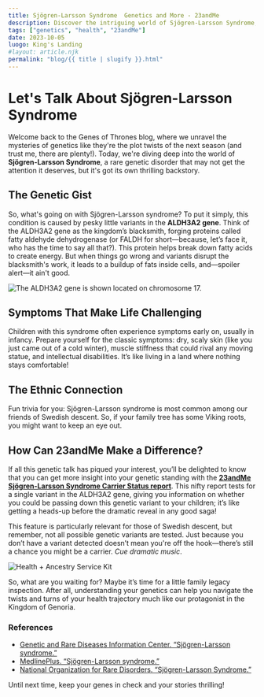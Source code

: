 ```yaml
---
title: Sjögren-Larsson Syndrome  Genetics and More - 23andMe
description: Discover the intriguing world of Sjögren-Larsson Syndrome, its genetic basis, and how 23andMe can help you understand your carrier status.
tags: ["genetics", "health", "23andMe"]
date: 2023-10-05
luogo: King's Landing
#layout: article.njk
permalink: "blog/{{ title | slugify }}.html"
---
```


# Let's Talk About Sjögren-Larsson Syndrome

Welcome back to the Genes of Thrones blog, where we unravel the mysteries of genetics like they're the plot twists of the next season (and trust me, there are plenty!). Today, we're diving deep into the world of **Sjögren-Larsson Syndrome**, a rare genetic disorder that may not get the attention it deserves, but it's got its own thrilling backstory.

## The Genetic Gist

So, what's going on with Sjögren-Larsson syndrome? To put it simply, this condition is caused by pesky little variants in the **ALDH3A2 gene**. Think of the ALDH3A2 gene as the kingdom’s blacksmith, forging proteins called fatty aldehyde dehydrogenase (or FALDH for short—because, let’s face it, who has the time to say all that?). This protein helps break down fatty acids to create energy. But when things go wrong and variants disrupt the blacksmith's work, it leads to a buildup of fats inside cells, and—spoiler alert—it ain't good.

![The ALDH3A2 gene is shown located on chromosome 17.](https://lh3.googleusercontent.com/k7OuUvPSV9N3is-q8KrjTmQ5KMzjFmD8pfjaSVVq0yvsaRtSyjrDQW81VLig0r3ftJlTwDohfVrIViHL0XZxuqKf8XHRdPbmAXrrm6ZJay_yEO8bz9bC4_0xs6gX2WMXdEeqq03O)

## Symptoms That Make Life Challenging

Children with this syndrome often experience symptoms early on, usually in infancy. Prepare yourself for the classic symptoms: dry, scaly skin (like you just came out of a cold winter), muscle stiffness that could rival any moving statue, and intellectual disabilities. It’s like living in a land where nothing stays comfortable!

## The Ethnic Connection

Fun trivia for you: Sjögren-Larsson syndrome is most common among our friends of Swedish descent. So, if your family tree has some Viking roots, you might want to keep an eye out. 

## How Can 23andMe Make a Difference?

If all this genetic talk has piqued your interest, you’ll be delighted to know that you can get more insight into your genetic standing with the **[23andMe Sjögren-Larsson Syndrome Carrier Status report](https://www.23andme.com/topics/carrier/sjogren-larsson-syndrome/)**. This nifty report tests for a single variant in the ALDH3A2 gene, giving you information on whether you could be passing down this genetic variant to your children; it’s like getting a heads-up before the dramatic reveal in any good saga!

This feature is particularly relevant for those of Swedish descent, but remember, not all possible genetic variants are tested. Just because you don’t have a variant detected doesn’t mean you're off the hook—there’s still a chance you might be a carrier. *Cue dramatic music*.

![Health + Ancestry Service Kit](https://pub-prd-seohub-us-west-2.s3.us-west-2.amazonaws.com/wp-content/uploads/sites/2/2022/03/HA-Kit-Image-1.png)

So, what are you waiting for? Maybe it’s time for a little family legacy inspection. After all, understanding your genetics can help you navigate the twists and turns of your health trajectory much like our protagonist in the Kingdom of Genoria.

### References

- [Genetic and Rare Diseases Information Center. “Sjögren-Larsson syndrome.”](https://rarediseases.info.nih.gov/diseases/7654/sjogren-larsson-syndrome)
- [MedlinePlus. “Sjögren-Larsson syndrome.”](https://medlineplus.gov/genetics/condition/sjogren-larsson-syndrome/)
- [National Organization for Rare Disorders. “Sjögren-Larsson Syndrome.”](https://rarediseases.org/rare-diseases/sjogren-larsson-syndrome/)

Until next time, keep your genes in check and your stories thrilling!